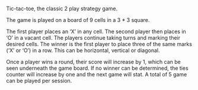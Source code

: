 Tic-tac-toe, the classic 2 play strategy game.

The game is played on a board of 9 cells in a 3 * 3 square.

The first player places an ‘X’ in any cell. The second player then places in ‘O’ in a vacant cell. The players continue taking turns and marking their desired cells. The winner is the first player to place three of the same marks (‘X’ or ‘O’) in a row. This can be horizontal, vertical or diagonal.


Once a player wins a round, their score will increase by 1, which can be seen underneath the game board. If no winner can be determined, the ties counter will increase by one and the next game will stat. A total of 5 game can be played per session.
